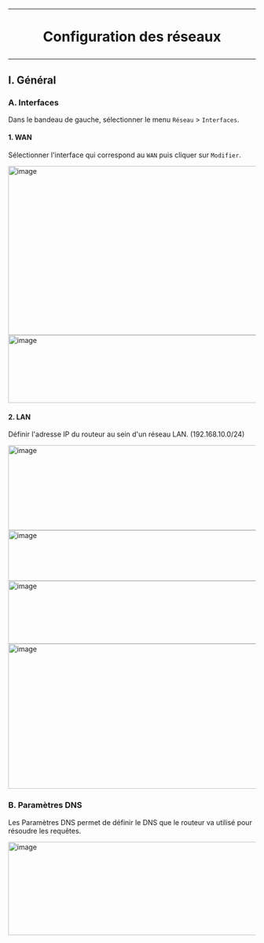 -----------------------------------------------------------------------------------------------------------------------
# <p align='center'> Configuration des réseaux </p>
-----------------------------------------------------------------------------------------------------------------------
## I. Général
### A. Interfaces
Dans le bandeau de gauche, sélectionner le menu `Réseau` > `Interfaces`.

#### 1. WAN
Sélectionner l'interface qui correspond au `WAN` puis cliquer sur `Modifier`.

<img width="860" height="344" alt="image" src="https://github.com/user-attachments/assets/e9386b81-0197-428e-ae30-89ebb9c47a0e" />

<img width="860" height="138" alt="image" src="https://github.com/user-attachments/assets/459f20cb-a727-432a-a1da-8830c64ffbfe" />

#### 2. LAN
Définir l'adresse IP du routeur au sein d'un réseau LAN. (192.168.10.0/24)

<img width="860" height="173" alt="image" src="https://github.com/user-attachments/assets/ed8c80be-fd90-4b00-895d-1c40219789fa" />

<img width="860" height="103" alt="image" src="https://github.com/user-attachments/assets/2e55d500-b51b-4c3f-bdc7-627c28c3bba6" />

<img width="860" height="128" alt="image" src="https://github.com/user-attachments/assets/0c700615-8a1b-4b5f-a59d-7cf6cd221249" />

<img width="860" height="295" alt="image" src="https://github.com/user-attachments/assets/87f5803e-5b11-43c8-ac80-acb89a84839b" />

<br />

### B. Paramètres DNS
Les Paramètres DNS permet de définir le DNS que le routeur va utilisé pour résoudre les requêtes.


<img width="860" height="190" alt="image" src="https://github.com/user-attachments/assets/60fbadad-5a03-453c-b245-89934ecab2c4" />
